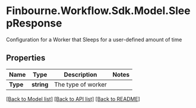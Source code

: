 # Finbourne.Workflow.Sdk.Model.SleepResponse
Configuration for a Worker that Sleeps for a user-defined amount of time

## Properties

Name | Type | Description | Notes
------------ | ------------- | ------------- | -------------
**Type** | **string** | The type of worker | 

[[Back to Model list]](../README.md#documentation-for-models) [[Back to API list]](../README.md#documentation-for-api-endpoints) [[Back to README]](../README.md)

